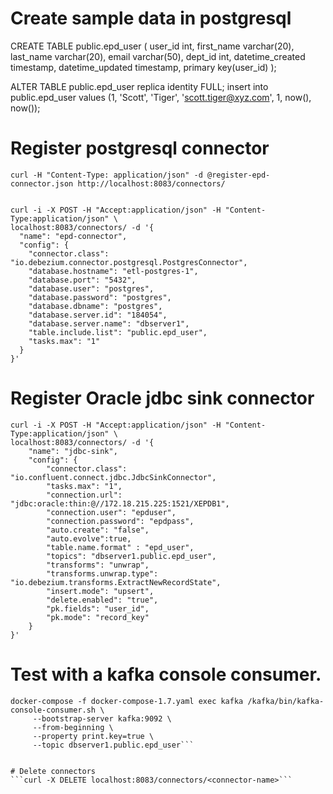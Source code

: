# Create sample data in postgresql

CREATE TABLE public.epd_user (
    user_id int,
    first_name varchar(20),
    last_name varchar(20),
    email varchar(50),
    dept_id int,
    datetime_created timestamp,
    datetime_updated timestamp,
    primary key(user_id)
);

ALTER TABLE public.epd_user replica identity FULL;
insert into public.epd_user values (1, 'Scott', 'Tiger', 'scott.tiger@xyz.com', 1, now(), now());

# Register postgresql connector
```
curl -H "Content-Type: application/json" -d @register-epd-connector.json http://localhost:8083/connectors/ 


curl -i -X POST -H "Accept:application/json" -H "Content-Type:application/json" \
localhost:8083/connectors/ -d '{
  "name": "epd-connector",  
  "config": {  
    "connector.class": "io.debezium.connector.postgresql.PostgresConnector",
    "database.hostname": "etl-postgres-1",  
    "database.port": "5432",
    "database.user": "postgres",
    "database.password": "postgres",
    "database.dbname": "postgres",
    "database.server.id": "184054",      
    "database.server.name": "dbserver1",
    "table.include.list": "public.epd_user",
    "tasks.max": "1"
  }
}'
```

# Register Oracle jdbc sink connector

```
curl -i -X POST -H "Accept:application/json" -H "Content-Type:application/json" \
localhost:8083/connectors/ -d '{
    "name": "jdbc-sink",
    "config": {
        "connector.class": "io.confluent.connect.jdbc.JdbcSinkConnector",
        "tasks.max": "1",
        "connection.url": "jdbc:oracle:thin:@//172.18.215.225:1521/XEPDB1",
        "connection.user": "epduser",
        "connection.password": "epdpass",
        "auto.create": "false",
        "auto.evolve":true,
        "table.name.format" : "epd_user",       
        "topics": "dbserver1.public.epd_user",
        "transforms": "unwrap",
        "transforms.unwrap.type": "io.debezium.transforms.ExtractNewRecordState",
        "insert.mode": "upsert",
        "delete.enabled": "true",        
        "pk.fields": "user_id",
        "pk.mode": "record_key"
    }
}'
```

# Test with a kafka console consumer.
```
docker-compose -f docker-compose-1.7.yaml exec kafka /kafka/bin/kafka-console-consumer.sh \
     --bootstrap-server kafka:9092 \
     --from-beginning \
     --property print.key=true \
     --topic dbserver1.public.epd_user```


# Delete connectors
```curl -X DELETE localhost:8083/connectors/<connector-name>```      


